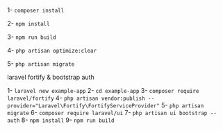 1- `composer install`

2- `npm install`

3- `npm run build`

4- `php artisan optimize:clear`

5- `php artisan migrate`


laravel fortify & bootstrap auth

1- `laravel new example-app`
2- `cd example-app`
3- `composer require laravel/fortify`
4- `php artisan vendor:publish --provider="Laravel\Fortify\FortifyServiceProvider"`
5- `php artisan migrate`
6- `composer require laravel/ui`
7- `php artisan ui bootstrap --auth`
8- `npm install`
9- `npm run build`
